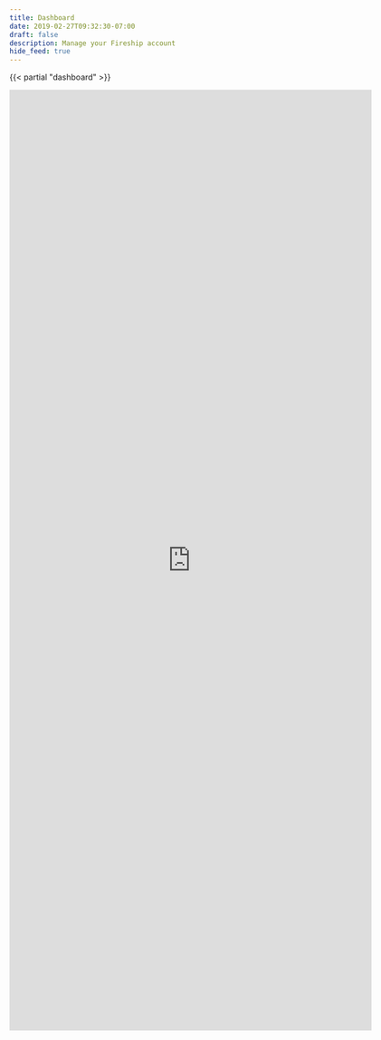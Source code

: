 ```yaml
---
title: Dashboard
date: 2019-02-27T09:32:30-07:00
draft: false
description: Manage your Fireship account
hide_feed: true
---
```

{{< partial "dashboard" >}}

<allow-if level="pro">
    <iframe src="https://docs.google.com/forms/d/e/1FAIpQLSe18TfAoxvdrSiT8TcwWNxDW_kQULkZeRRmUtDgoSBWKdYR7A/viewform?embedded=true" width="640" height="1663" frameborder="0" marginheight="0" marginwidth="0">Loading…</iframe>
</allow-if>

<passwordless-handler></passwordless-handler>



